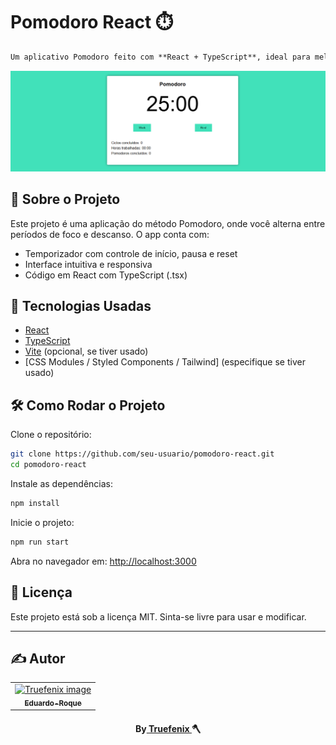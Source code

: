 # Pomodoro React ⏱️

````markdown
Um aplicativo Pomodoro feito com **React + TypeScript**, ideal para melhorar seu foco e produtividade.
````

![Preview do Projeto](./src/assets/pomodoro.png)

## 🧠 Sobre o Projeto

Este projeto é uma aplicação do método Pomodoro, onde você alterna entre períodos de foco e descanso. O app conta com:

- Temporizador com controle de início, pausa e reset
- Interface intuitiva e responsiva
- Código em React com TypeScript (.tsx)

## 🚀 Tecnologias Usadas

- [React](https://reactjs.org/)
- [TypeScript](https://www.typescriptlang.org/)
- [Vite](https://vitejs.dev/) (opcional, se tiver usado)
- [CSS Modules / Styled Components / Tailwind] (especifique se tiver usado)

## 🛠️ Como Rodar o Projeto

Clone o repositório:

```bash
git clone https://github.com/seu-usuario/pomodoro-react.git
cd pomodoro-react
````

Instale as dependências:

```bash
npm install
```

Inicie o projeto:

```bash
npm run start
```

Abra no navegador em: [http://localhost:3000](http://localhost:3000)

## 📃 Licença

Este projeto está sob a licença MIT. Sinta-se livre para usar e modificar.

---
## ✍️ Autor
<table align="center">
<tr>
<td align="center">
<a href="https://github.com/Truefenix">
<img src="https://avatars.githubusercontent.com/u/94227038?s=400&u=0c061da14bb3c2f5bf9de8467443f49d7068c365&v=4" width="150px;" alt="Truefenix image" />
<br />
<sub><b>Eduardo-Roque</b></sub>
</a>
</td>
</tr>
</table>

<h4 align="center">
By<a href="https://github.com/Truefenix" target="_blank"> Truefenix </a>🪓

